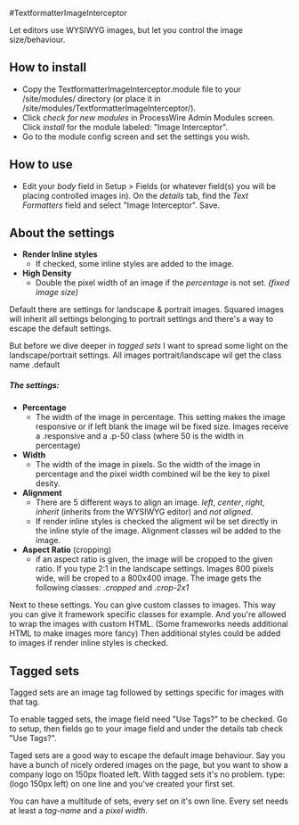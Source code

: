 #TextformatterImageInterceptor

Let editors use WYSIWYG images, but let you control the image size/behaviour. 

## How to install

- Copy the TextformatterImageInterceptor.module file to your /site/modules/ directory (or place it in /site/modules/TextformatterImageInterceptor/). 
- Click *check for new modules* in ProcessWire Admin Modules screen. Click *install* for the module labeled: "Image Interceptor".
- Go to the module config screen and set the settings you wish.

## How to use
- Edit your *body* field in Setup > Fields (or whatever field(s) you will be placing controlled images in). On the *details* tab, find the *Text Formatters* field and select "Image Interceptor". Save.

## About the settings

- **Render Inline styles** 
	- If checked, some inline styles are added to the image.
- **High Density**
	- Double the pixel width of an image if the *percentage* is not set. *(fixed image size)*

Default there are settings for landscape & portrait images. Squared images will inherit all settings belonging to portrait settings and there's a way to escape the default settings. 

But before we dive deeper in *tagged sets* I want to spread some light on the landscape/portrait settings. All images portrait/landscape wil get the class name .default

##### The settings:

- **Percentage**
	- The width of the image in percentage. This setting makes the image responsive or if left blank the image wil be fixed size. Images receive a .responsive and a .p-50 class (where 50 is the width in percentage)
- **Width**
	- The width of the image in pixels. So the width of the image in percentage and the pixel width combined wil be the key to pixel desity.
- **Alignment** 
	- There are 5 different ways to align an image. *left*, *center*, *right*, *inherit* (inherits from the WYSIWYG editor) and *not aligned*. 
	- If render inline styles is checked the aligment wil be set directly in the inline style of the image. Alignment classes wil be added to the image.
- **Aspect Ratio** (cropping)
	- if an aspect ratio is given, the image will be cropped to the given ratio. If you type 2:1 in the landscape settings. Images 800 pixels wide, will be croped to a 800x400 image. The image gets the following classes: *.cropped* and *.crop-2x1*	

Next to these settings. You can give custom classes to images. This way you can give it framework specific classes for example. And you're allowed to wrap the images with custom HTML. (Some frameworks needs additional HTML to make images more fancy) Then additional styles could be added to images if render inline styles is checked.

## Tagged sets

Tagged sets are an image tag followed by settings specific for images with that tag.

To enable tagged sets, the image field need "Use Tags?" to be checked. Go to setup, then fields go to your image field and under the details tab check "Use Tags?". 

Taged sets are a good way to escape the default image behaviour. Say you have a bunch of nicely ordered images on the page, but you want to show a company logo on 150px floated left. With tagged sets it's no problem. type: (logo 150px left) on one line and you've created your first set.

You can have a multitude of sets, every set on it's own line. Every set needs at least a *tag-name* and a *pixel width*.